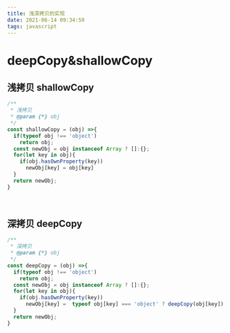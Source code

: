 ```yaml
---
title: 浅深拷贝的实现
date: 2021-06-14 09:34:59
tags: javascript
---
```


# deepCopy&shallowCopy

## 浅拷贝 shallowCopy
```javascript
/**
 * 浅拷贝
 * @param {*} obj
 */
const shallowCopy = (obj) =>{
  if(typeof obj !== 'object')
    return obj;
  const newObj = obj instanceof Array ? []:{};
  for(let key in obj){
    if(obj.hasOwnProperty(key))
      newObj[key] = obj[key]
  }
  return newObj;
}

```
<br/>

## 深拷贝 deepCopy
```javascript
/**
 * 深拷贝
 * @param {*} obj
 */
const deepCopy = (obj) =>{
  if(typeof obj !== 'object')
    return obj;
  const newObj = obj instanceof Array ? []:{};
  for(let key in obj){
    if(obj.hasOwnProperty(key))
      newObj[key] =  typeof obj[key] === 'object' ? deepCopy(obj[key]): obj[key];
  }
  return newObj;
}

```

